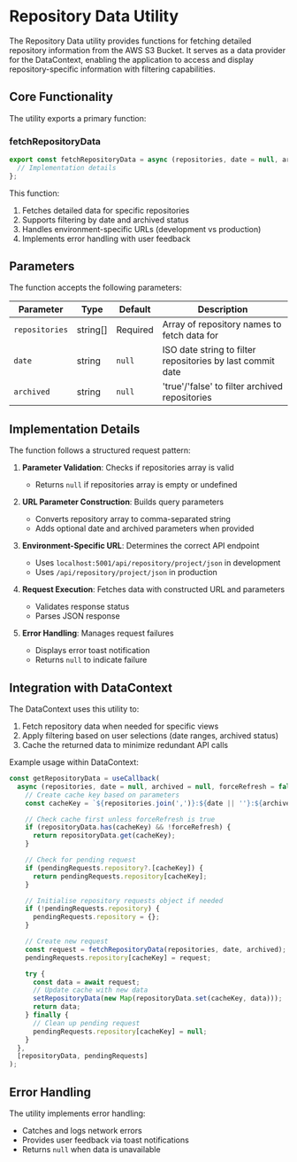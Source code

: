 # Repository Data Utility

The Repository Data utility provides functions for fetching detailed repository information from the AWS S3 Bucket. It serves as a data provider for the DataContext, enabling the application to access and display repository-specific information with filtering capabilities.

## Core Functionality

The utility exports a primary function:

### fetchRepositoryData

```javascript
export const fetchRepositoryData = async (repositories, date = null, archived = null) => {
  // Implementation details
};
```

This function:

1. Fetches detailed data for specific repositories
2. Supports filtering by date and archived status
3. Handles environment-specific URLs (development vs production)
4. Implements error handling with user feedback

## Parameters

The function accepts the following parameters:

| Parameter      | Type     | Default  | Description                                                |
| -------------- | -------- | -------- | ---------------------------------------------------------- |
| `repositories` | string[] | Required | Array of repository names to fetch data for                |
| `date`         | string   | `null`   | ISO date string to filter repositories by last commit date |
| `archived`     | string   | `null`   | 'true'/'false' to filter archived repositories             |

## Implementation Details

The function follows a structured request pattern:

1. **Parameter Validation**: Checks if repositories array is valid
   - Returns `null` if repositories array is empty or undefined

2. **URL Parameter Construction**: Builds query parameters
   - Converts repository array to comma-separated string
   - Adds optional date and archived parameters when provided

3. **Environment-Specific URL**: Determines the correct API endpoint
   - Uses `localhost:5001/api/repository/project/json` in development
   - Uses `/api/repository/project/json` in production

4. **Request Execution**: Fetches data with constructed URL and parameters
   - Validates response status
   - Parses JSON response

5. **Error Handling**: Manages request failures
   - Displays error toast notification
   - Returns `null` to indicate failure

## Integration with DataContext

The DataContext uses this utility to:

1. Fetch repository data when needed for specific views
2. Apply filtering based on user selections (date ranges, archived status)
3. Cache the returned data to minimize redundant API calls

Example usage within DataContext:

```javascript
const getRepositoryData = useCallback(
  async (repositories, date = null, archived = null, forceRefresh = false) => {
    // Create cache key based on parameters
    const cacheKey = `${repositories.join(',')}:${date || ''}:${archived || ''}`;

    // Check cache first unless forceRefresh is true
    if (repositoryData.has(cacheKey) && !forceRefresh) {
      return repositoryData.get(cacheKey);
    }

    // Check for pending request
    if (pendingRequests.repository?.[cacheKey]) {
      return pendingRequests.repository[cacheKey];
    }

    // Initialise repository requests object if needed
    if (!pendingRequests.repository) {
      pendingRequests.repository = {};
    }

    // Create new request
    const request = fetchRepositoryData(repositories, date, archived);
    pendingRequests.repository[cacheKey] = request;

    try {
      const data = await request;
      // Update cache with new data
      setRepositoryData(new Map(repositoryData.set(cacheKey, data)));
      return data;
    } finally {
      // Clean up pending request
      pendingRequests.repository[cacheKey] = null;
    }
  },
  [repositoryData, pendingRequests]
);
```

## Error Handling

The utility implements error handling:

- Catches and logs network errors
- Provides user feedback via toast notifications
- Returns `null` when data is unavailable
